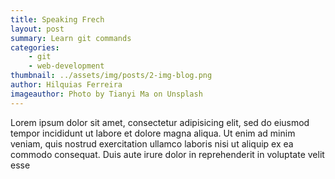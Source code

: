 ```yaml
---
title: Speaking Frech
layout: post
summary: Learn git commands
categories: 
    - git
    - web-development
thumbnail: ../assets/img/posts/2-img-blog.png
author: Hilquias Ferreira
imageauthor: Photo by Tianyi Ma on Unsplash
---
```


Lorem ipsum dolor sit amet, consectetur adipisicing elit, sed do eiusmod tempor incididunt ut labore et dolore magna aliqua. Ut enim ad minim veniam, quis nostrud exercitation ullamco laboris nisi ut aliquip ex ea commodo consequat. Duis aute irure dolor in reprehenderit in voluptate velit esse
